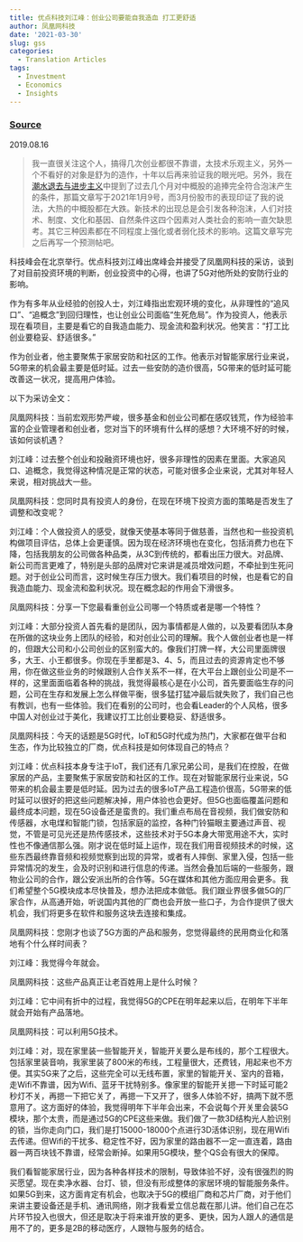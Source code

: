 ```yaml
---
title: 优点科技刘江峰：创业公司要能自我造血 打工更舒适
author: 凤凰网科技
date: '2021-03-30'
slug: gss
categories:
  - Translation Articles
tags:
  - Investment
  - Economics
  - Insights
---
```


### [Source](https://tech.ifeng.com/c/7pBEYt3Vz0q)

2019.08.16

> 我一直很关注这个人，搞得几次创业都很不靠谱，太技术乐观主义，另外一个不看好的对象是舒为的造作，十年以后再来验证我的眼光吧。另外，我在[潮水退去与进步主义](https://guanghuamao.netlify.app/2021/01/02/1/)中提到了过去几个月对中概股的追捧完全符合泡沫产生的条件，那篇文章写于2021年1月9号，而3月份股市的表现印证了我的说法，大热的中概股都在大跌。新技术的出现总是会引发各种泡沫，人们对技术、制度、文化和基因、自然条件这四个因素对人类社会的影响一直欠缺思考。其它三种因素都在不同程度上强化或者弱化技术的影响。这篇文章写完之后再写一个预测帖吧。

科技峰会在北京举行。优点科技刘江峰出席峰会并接受了凤凰网科技的采访，谈到了对目前投资环境的判断，创业投资中的心得，也讲了5G对他所处的安防行业的影响。

作为有多年从业经验的创投人士，刘江峰指出宏观环境的变化，从非理性的“追风口”、“追概念”到回归理性，也让创业公司面临“生死危局”。作为投资人，他表示现在看项目，主要是看它的自我造血能力、现金流和盈利状况。他笑言：“打工比创业要稳妥、舒适很多。”

作为创业者，他主要聚焦于家居安防和社区的工作。他表示对智能家居行业来说，5G带来的机会最主要是低时延。过去一些安防的造价很高，5G带来的低时延可能改善这一状况，提高用户体验。

以下为采访全文：

凤凰网科技：当前宏观形势严峻，很多基金和创业公司都在感叹钱荒，作为经验丰富的企业管理者和创业者，您对当下的环境有什么样的感想？大环境不好的时候，该如何谈机遇？

刘江峰：过去整个创业和投融资环境也好，很多非理性的因素在里面。大家追风口、追概念，我觉得这种情况是正常的状态，可能对很多企业来说，尤其对年轻人来说，相对挑战大一些。

凤凰网科技：您同时具有投资人的身份，在现在环境下投资方面的策略是否发生了调整和改变呢？

刘江峰：个人做投资人的感受，就像天使基本等同于做慈善，当然也和一些投资机构做项目评估，总体上会更谨慎。因为现在经济环境也在变化，包括消费力也在下降，包括我朋友的公司做各种品类，从3C到传统的，都看出压力很大。对品牌、新公司而言更难了，特别是头部的品牌对它来讲是减员增效问题，不牵扯到生死问题。对于创业公司而言，这时候生存压力很大。我们看项目的时候，也是看它的自我造血能力、现金流和盈利状况。现在概念起的作用会下滑很多。

凤凰网科技：分享一下您最看重创业公司哪一个特质或者是哪一个特性？

刘江峰：大部分投资人首先看的是团队，因为事情都是人做的，以及要看团队本身在所做的这块业务上团队的经验，和对创业公司的理解。我个人做创业者也是一样的，但跟大公司和小公司创业的区别蛮大的。像我们打牌一样，大公司里面牌很多，大王、小王都很多。你现在手里都是3、4、5，而且过去的资源肯定也不够用，你在做这些业务的时候跟别人合作关系不一样，在大平台上跟创业公司是不一样的，这里面面临着各种的挑战，我觉得最核心是在小公司，首先要面临生存的问题，公司在生存和发展上怎么样做平衡，很多猛打猛冲最后就失败了，我们自己也有教训，也有一些体验。我们在看别的公司时，也会看Leader的个人风格，很多中国人对创业过于美化，我建议打工比创业要稳妥、舒适很多。

凤凰网科技：今天的话题是5G时代，IoT和5G时代成为热门，大家都在做平台和生态，作为比较独立的厂商，优点科技是如何体现自己的特点？

刘江峰：优点科技本身专注于IoT，我们还有几家兄弟公司，是我们在控股，在做家居的产品，主要聚焦于家居安防和社区的工作。现在对智能家居行业来说，5G带来的机会最主要是低时延。因为过去的很多IoT产品工程造价很高，5G带来的低时延可以很好的把这些问题解决掉，用户体验也会更好。但5G也面临覆盖问题和最终成本问题，现在5G设备还是蛮贵的。我们重点布局在音视频，我们做安防和传感器，水电煤和智能门锁，包括家庭的监控，各种门铃猫眼主要通过声音、视觉，不管是可见光还是热传感技术，这些技术对于5G本身大带宽用途不大，实时性也不像通信那么强。刚才说在低时延上运作，现在我们用音视频技术的时候，这些东西最终靠音频和视频觉察到出现的异常，或者有人摔倒、家里入侵，包括一些异常情况的发生，会及时识别和进行信息的传递。当然会叠加后端的一些服务，跟物业公司的合作，跟公安派出所的合作等。5G在媒体和其他方面应用会更多。我们希望整个5G模块成本尽快普及，想办法把成本做低。我们跟业界很多做5G的厂家合作，从高通开始，听说国内其他的厂商也会开放一些口子，为合作提供了很大机会，我们将更多在软件和服务这块去连接和集成。

凤凰网科技：您刚才也谈了5G方面的产品和服务，您觉得最终的民用商业化和落地有个什么样时间表？

刘江峰：我觉得今年就会。

凤凰网科技：这些产品真正让老百姓用上是什么时候？

刘江峰：它中间有折中的过程，我觉得5G的CPE在明年起来以后，在明年下半年就会开始有产品落地。

凤凰网科技：可以利用5G技术。

刘江峰：对，现在家里装一些智能开关，智能开关要么是布线的，那个工程很大。包括家里装音响，我家里装了800米的布线，工程量很大，还费钱，用起来也不方便。其实5G来了之后，这些完全可以无线布置，家里的智能开关、室内的音箱，走Wifi不靠谱，因为Wifi、蓝牙干扰特别多。像家里的智能开关摁一下时延可能2秒灯不关，再摁一下把它关了，再摁一下又开了，很多人体验不好，搞两下就不愿意用了。这方面好的体验，我觉得明年下半年会出来，不会说每个开关里会装5G模块，那个太贵，而是通过5G的CPE这些来做。我们做了一款3D结构光人脸识别的锁，当你走向门口，我们是打15000-18000个点进行3D活体识别，现在用Wifi去传递。但Wifi的干扰多、稳定性不好，因为家里的路由器不一定一直连着，路由器一两百块钱不靠谱，经常会断掉。如果用5G模块，整个QS会有很大的保障。

我们看智能家居行业，因为各种各样技术的限制，导致体验不好，没有很强烈的购买愿望。现在卖净水器、台灯、锁，但没有形成整体的家居环境的智能服务条件。如果5G到来，这方面肯定有机会，也取决于5G的模组厂商和芯片厂商，对于他们来讲主要设备还是手机、通讯网络，刚才我看爱立信总裁在那儿讲。他们自己在芯片环节投入也很大，但还是取决于将来谁开放的更多、更快，因为人跟人的通信是用不了的，更多是2B的移动医疗，人跟物与服务的结合。

